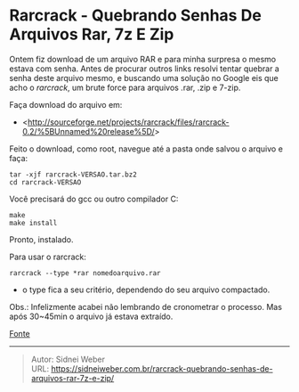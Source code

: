 # Rarcrack - Quebrando Senhas De Arquivos Rar, 7z E Zip


Ontem fiz download de um arquivo RAR e para minha surpresa o mesmo estava com senha. Antes de procurar outros links resolvi tentar quebrar a senha deste arquivo mesmo, e buscando uma solução no Google eis que acho o _rarcrack_, um brute force para arquivos .rar, .zip e 7-zip.

Faça download do arquivo em:

  * &lt;http://sourceforge.net/projects/rarcrack/files/rarcrack-0.2/%5BUnnamed%20release%5D/&gt;

Feito o download, como root, navegue até a pasta onde salvou o arquivo e faça:

```shell
tar -xjf rarcrack-VERSAO.tar.bz2  
cd rarcrack-VERSAO
```

Você precisará do gcc ou outro compilador C:

```shell
make  
make install
```

Pronto, instalado.

Para usar o rarcrack:

```shell
rarcrack --type *rar nomedoarquivo.rar
```

* o type fica a seu critério, dependendo do seu arquivo compactado.

Obs.: Infelizmente acabei não lembrando de cronometrar o processo. Mas após 30~45min o arquivo já estava extraído.

[Fonte](http://www.vivaolinux.com.br/dica/Rarcrack-Quebrando-senhas-de-arquivos-rar-7z-e-zip)


---

> Autor: Sidnei Weber  
> URL: https://sidneiweber.com.br/rarcrack-quebrando-senhas-de-arquivos-rar-7z-e-zip/  

